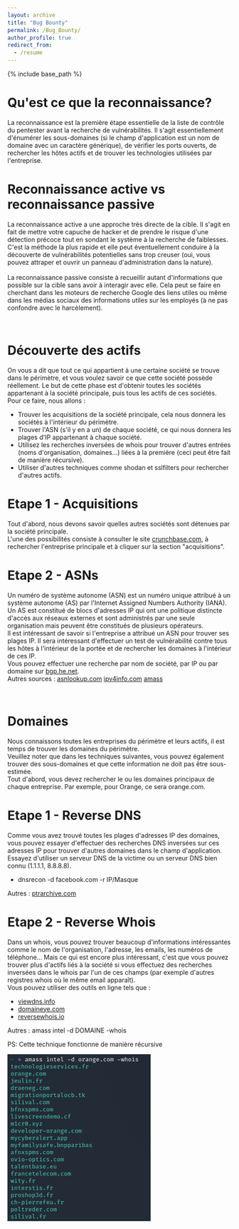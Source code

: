 ```yaml
---
layout: archive
title: "Bug Bounty"
permalink: /Bug_Bounty/
author_profile: true
redirect_from:
  - /resume
---
```


{% include base_path %}
<br/>

Qu'est ce que la reconnaissance?
======
La reconnaissance est la première étape essentielle de la liste de contrôle du pentester avant la recherche de vulnérabilités. 
Il s'agit essentiellement d'énumérer les sous-domaines (si le champ d'application est un nom de domaine avec un caractère générique), de vérifier les ports ouverts, de rechercher les hôtes actifs et de trouver les technologies utilisées par l'entreprise.

Reconnaissance active vs reconnaissance passive
======
La reconnaissance active a une approche très directe de la cible. Il s'agit en fait de mettre votre capuche de hacker et de prendre le risque d'une détection précoce tout en sondant le système à la recherche de faiblesses. C'est la méthode la plus rapide et elle peut éventuellement conduire à la découverte de vulnérabilités potentielles sans trop creuser (oui, vous pouvez attraper et ouvrir un panneau d'administration dans la nature).
<br/>
<br/>La reconnaissance passive consiste à recueillir autant d'informations que possible sur la cible sans avoir à interagir avec elle. Cela peut se faire en cherchant dans les moteurs de recherche Google des liens utiles ou même dans les médias sociaux des informations utiles sur les employés (à ne pas confondre avec le harcèlement).

<br/>
  
Découverte des actifs
======
On vous a dit que tout ce qui appartient à une certaine société se trouve dans le périmètre, et vous voulez savoir ce que cette société possède réellement.
Le but de cette phase est d'obtenir toutes les sociétés appartenant à la société principale, puis tous les actifs de ces sociétés. Pour ce faire, nous allons :

* Trouver les acquisitions de la société principale, cela nous donnera les sociétés à l'intérieur du périmètre.
* Trouver l'ASN (s'il y en a un) de chaque société, ce qui nous donnera les plages d'IP appartenant à chaque société.
* Utilisez les recherches inversées de whois pour trouver d'autres entrées (noms d'organisation, domaines...) liées à la première (ceci peut être fait de manière récursive).
* Utiliser d'autres techniques comme shodan et sslfilters pour rechercher d'autres actifs.


Etape 1 - Acquisitions
======
Tout d'abord, nous devons savoir quelles autres sociétés sont détenues par la société principale.
<br/>L'une des possibilités consiste à consulter le site [crunchbase.com](https://www.crunchbase.com), à rechercher l'entreprise principale et à cliquer sur la section "acquisitions".

Etape 2 - ASNs
======
Un numéro de système autonome (ASN) est un numéro unique attribué à un système autonome (AS) par l'Internet Assigned Numbers Authority (IANA).
<br/>Un AS est constitué de blocs d'adresses IP qui ont une politique distincte d'accès aux réseaux externes et sont administrés par une seule organisation mais peuvent être constitués de plusieurs opérateurs.
<br/>Il est intéressant de savoir si l'entreprise a attribué un ASN pour trouver ses plages IP. Il sera intéressant d'effectuer un test de vulnérabilité contre tous les hôtes à l'intérieur de la portée et de rechercher les domaines à l'intérieur de ces IP.
<br/>Vous pouvez effectuer une recherche par nom de société, par IP ou par domaine sur [bgp.he.net](https://bgp.he.net/).
<br/>Autres sources : [asnlookup.com](http://asnlookup.com/) [ipv4info.com](http://ipv4info.com/) [amass](https://github.com/OWASP/Amass)

<br/>

Domaines
======
Nous connaissons toutes les entreprises du périmètre et leurs actifs, il est temps de trouver les domaines du périmètre.
<br/>Veuillez noter que dans les techniques suivantes, vous pouvez également trouver des sous-domaines et que cette information ne doit pas être sous-estimée.
<br/>Tout d'abord, vous devez rechercher le ou les domaines principaux de chaque entreprise. Par exemple, pour Orange, ce sera orange.com.


Etape 1 - Reverse DNS
======
Comme vous avez trouvé toutes les plages d'adresses IP des domaines, vous pouvez essayer d'effectuer des recherches DNS inversées sur ces adresses IP pour trouver d'autres domaines dans le champ d'application. Essayez d'utiliser un serveur DNS de la victime ou un serveur DNS bien connu (1.1.1.1, 8.8.8.8).

* dnsrecon -d facebook.com -r IP/Masque

Autres : [ptrarchive.com](http://ptrarchive.com/)


Etape 2 - Reverse Whois
======
Dans un whois, vous pouvez trouver beaucoup d'informations intéressantes comme le nom de l'organisation, l'adresse, les emails, les numéros de téléphone... Mais ce qui est encore plus intéressant, c'est que vous pouvez trouver plus d'actifs liés à la société si vous effectuez des recherches inversées dans le whois par l'un de ces champs (par exemple d'autres registres whois où le même email apparaît).
<br/>Vous pouvez utiliser des outils en ligne tels que :

* [viewdns.info](https://viewdns.info/reversewhois/)
* [domaineye.com](https://domaineye.com/reverse-whois)
* [reversewhois.io](https://www.reversewhois.io/)

Autres : amass intel -d DOMAINE -whois

PS: Cette technique fonctionne de manière récursive

![title](/files/1.png)